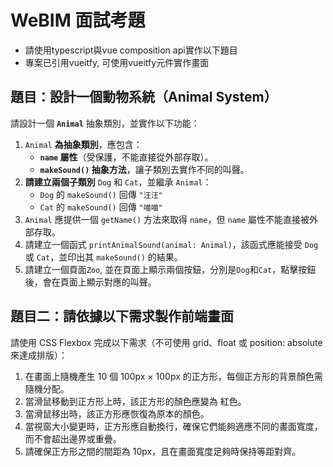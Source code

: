 # WeBIM 面試考題

- 請使用typescript與vue composition api實作以下題目
- 專案已引用vueitfy, 可使用vueitfy元件實作畫面

## 題目：設計一個動物系統（Animal System）
請設計一個 **`Animal`** 抽象類別，並實作以下功能：
1. `Animal` **為抽象類別**，應包含：
    - **`name` 屬性**（受保護，不能直接從外部存取）。
    - **`makeSound()` 抽象方法**，讓子類別去實作不同的叫聲。
2. **請建立兩個子類別** `Dog` 和 `Cat`，並繼承 `Animal`：
    - `Dog` 的 `makeSound()` 回傳 `"汪汪"`
    - `Cat` 的 `makeSound()` 回傳 `"喵喵"`
3. `Animal` 應提供一個 `getName()` 方法來取得 `name`，但 `name` 屬性不能直接被外部存取。
4. 請建立一個函式 `printAnimalSound(animal: Animal)`，該函式應能接受 `Dog` 或 `Cat`，並印出其 `makeSound()` 的結果。
5. 請建立一個頁面`Zoo`, 並在頁面上顯示兩個按鈕，分別是`Dog`和`Cat`，點擊按鈕後，會在頁面上顯示對應的叫聲。


## 題目二：請依據以下需求製作前端畫面
請使用 CSS Flexbox 完成以下需求（不可使用 grid、float 或 position: absolute 來達成排版）：
1. 在畫面上隨機產生 10 個 100px × 100px 的正方形，每個正方形的背景顏色需隨機分配。
2. 當滑鼠移動到正方形上時，該正方形的顏色應變為 紅色。
3. 當滑鼠移出時，該正方形應恢復為原本的顏色。
4. 當視窗大小變更時，正方形應自動換行，確保它們能夠適應不同的畫面寬度，而不會超出邊界或重疊。
5. 請確保正方形之間的間距為 10px，且在畫面寬度足夠時保持等距對齊。
